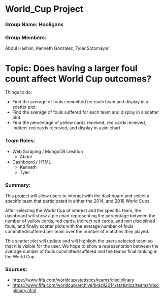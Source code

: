 # World_Cup Project

### Group Name: Hooligans

### Group Members: 

Abdul Hashim, Kenneth Gonzalez, Tyler Sotomayor

# Topic: Does having a larger foul count affect World Cup outcomes? 

Things to do: 

- Find the average of fouls committed for each team and display in a scatter plot.
- Find the average of fouls suffered for each team and display in a scatter plot. 
- Find the percentage of yellow cards received, red cards received, indirect red cards received, and display in a pie chart.

### Team Roles: 

- Web Scraping / MongoDB creation  
  - Abdul
- Dashboard / HTML  
  - Kenneth
  - Tyler

### Summary:

This project will allow users to interact with the dashboard and select a specific team that participated in either the 2014, and 2018 World Cups. 

After selecting the World Cup of interest and the specific team, the dashboard will show a pie chart representing the percentage between the number of yellow cards, red cards, indirect red cards, and non disciplined fouls, and finally scatter plots with the average number of fouls committed/suffered per team over the number of matches they played.

This scatter plot will update and will highlight the users selected team so that it is visible for the user. We hope to show a representation between the average number of fouls committed/suffered and the teams final ranking in the World Cup. 

### Sources: 
- https://www.fifa.com/worldcup/statistics/teams/disciplinary
- https://www.fifa.com/worldcup/archive/brazil2014/statistics/teams/disciplinary.html
